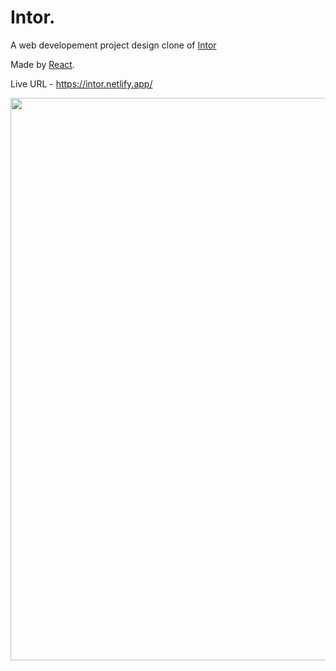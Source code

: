 # Intor.
A web developement project design clone of [Intor](https://dribbble.com/shots/15659317-Intor-Interior-Design-Landing-Page)

Made by [React](https://github.com/facebook/create-react-app).


Live URL - https://intor.netlify.app/

<img src="src/assets/images/3b2be011667fc5efc31b14ea4025b827.jpeg"  width="900">
